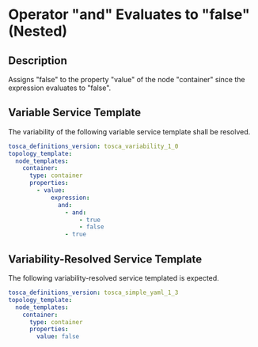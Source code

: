 # Operator "and" Evaluates to "false" (Nested)

## Description

Assigns "false" to the property "value" of the node "container" since the expression evaluates to "false".

## Variable Service Template

The variability of the following variable service template shall be resolved.

```yaml linenums="1"
tosca_definitions_version: tosca_variability_1_0
topology_template:
  node_templates:
    container:
      type: container
      properties:
        - value:
            expression:
              and:
                - and:
                    - true
                    - false
                - true
```




## Variability-Resolved Service Template

The following variability-resolved service templated is expected.

```yaml linenums="1"
tosca_definitions_version: tosca_simple_yaml_1_3
topology_template:
  node_templates:
    container:
      type: container
      properties:
        value: false
```


